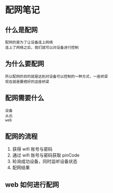 # 配网笔记
## 什么是配网
    配网的是为了让设备连上网络
    连上了网络之后，我们就可以对设备进行控制
## 为什么要配网
    所以配网的目的就是达到对设备可以控制的一种方式，一座桥梁
    现在就是要搭好的这座桥梁
## 配网需要什么
    设备
    从云
    web
## 配网的流程
  1. 获得 wifi 账号与密码
  2. 通过 wifi 账号与密码获取 pinCode
  3. 轮询成功设备，同时监听设备状态
  4. 配网结果
## web 如何进行配网




